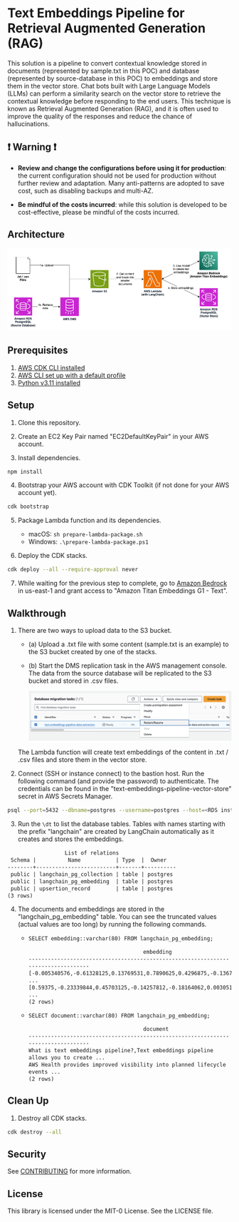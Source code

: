 # Text Embeddings Pipeline for Retrieval Augmented Generation (RAG)

This solution is a pipeline to convert contextual knowledge stored in documents (represented by sample.txt in this POC) and database (represented by source-database in this POC) to embeddings and store them in the vector store. Chat bots built with Large Language Models (LLMs) can perform a similarity search on the vector store to retrieve the contextual knowledge before responding to the end users. This technique is known as Retrieval Augmented Generation (RAG), and it is often used to improve the quality of the responses and reduce the chance of hallucinations.

## ❗ Warning ❗

- **Review and change the configurations before using it for production**: the current configuration should not be used for production without further review and adaptation. Many anti-patterns are adopted to save cost, such as disabling backups and multi-AZ.

- **Be mindful of the costs incurred**: while this solution is developed to be cost-effective, please be mindful of the costs incurred.

## Architecture

!["Architecture"](diagrams/text-embeddings-pipeline.jpg "Architecture")

## Prerequisites

1. [AWS CDK CLI installed](https://docs.aws.amazon.com/cdk/v2/guide/cli.html)
2. [AWS CLI set up with a default profile](https://docs.aws.amazon.com/cli/latest/userguide/cli-configure-files.html#cli-configure-files-methods)
3. [Python v3.11 installed](https://www.python.org/downloads/)

## Setup

1. Clone this repository.

2. Create an EC2 Key Pair named "EC2DefaultKeyPair" in your AWS account.

3. Install dependencies.

```bash
npm install
```

4. Bootstrap your AWS account with CDK Toolkit (if not done for your AWS account yet).

```bash
cdk bootstrap
```

5. Package Lambda function and its dependencies.

   - macOS: `sh prepare-lambda-package.sh`
   - Windows: `.\prepare-lambda-package.ps1`

6. Deploy the CDK stacks.

```bash
cdk deploy --all --require-approval never
```

7. While waiting for the previous step to complete, go to [Amazon Bedrock](https://us-east-1.console.aws.amazon.com/bedrock/home?region=us-east-1#/modelaccess) in us-east-1 and grant access to "Amazon Titan Embeddings G1 - Text".

## Walkthrough

1. There are two ways to upload data to the S3 bucket.

   - (a) Upload a .txt file with some content (sample.txt is an example) to the S3 bucket created by one of the stacks.

   - (b) Start the DMS replication task in the AWS management console. The data from the source database will be replicated to the S3 bucket and stored in .csv files.

      !["Start DMS replication task"](screenshots/start-dms-replication-task.png "Start DMS replication task")

   The Lambda function will create text embeddings of the content in .txt / .csv files and store them in the vector store.

2. Connect (SSH or instance connect) to the bastion host. Run the following command (and provide the password) to authenticate. The credentials can be found in the "text-embeddings-pipeline-vector-store" secret in AWS Secrets Manager.

```bash
psql --port=5432 --dbname=postgres --username=postgres --host=<RDS instance DNS name>
```

3. Run the ```\dt``` to list the database tables. Tables with names starting with the prefix "langchain" are created by LangChain automatically as it creates and stores the embeddings.

```
                  List of relations
 Schema |          Name           | Type  |  Owner
--------+-------------------------+-------+----------
 public | langchain_pg_collection | table | postgres
 public | langchain_pg_embedding  | table | postgres
 public | upsertion_record        | table | postgres
(3 rows)
```

4. The documents and embeddings are stored in the "langchain_pg_embedding" table. You can see the truncated values (actual values are too long) by running the following commands.

   - ```SELECT embedding::varchar(80) FROM langchain_pg_embedding;```
      ```
                                          embedding                                     
      ----------------------------------------------------------------------------------
      [-0.005340576,-0.61328125,0.13769531,0.7890625,0.4296875,-0.13671875,-0.01379394 ...
      [0.59375,-0.23339844,0.45703125,-0.14257812,-0.18164062,0.0030517578,-0.00933837 ...
      (2 rows)
      ```
   - ```SELECT document::varchar(80) FROM langchain_pg_embedding;```
      ```
                                          document                                     
      ----------------------------------------------------------------------------------
      What is text embeddings pipeline?,Text embeddings pipeline allows you to create ...
      AWS Health provides improved visibility into planned lifecycle events ...
      (2 rows)
      ```

## Clean Up

1. Destroy all CDK stacks.

```bash
cdk destroy --all
```

## Security

See [CONTRIBUTING](CONTRIBUTING.md#security-issue-notifications) for more information.

## License

This library is licensed under the MIT-0 License. See the LICENSE file.